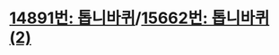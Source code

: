 # [14891번: 톱니바퀴](https://www.acmicpc.net/problem/14891)/[15662번: 톱니바퀴 (2)](https://www.acmicpc.net/problem/15662)